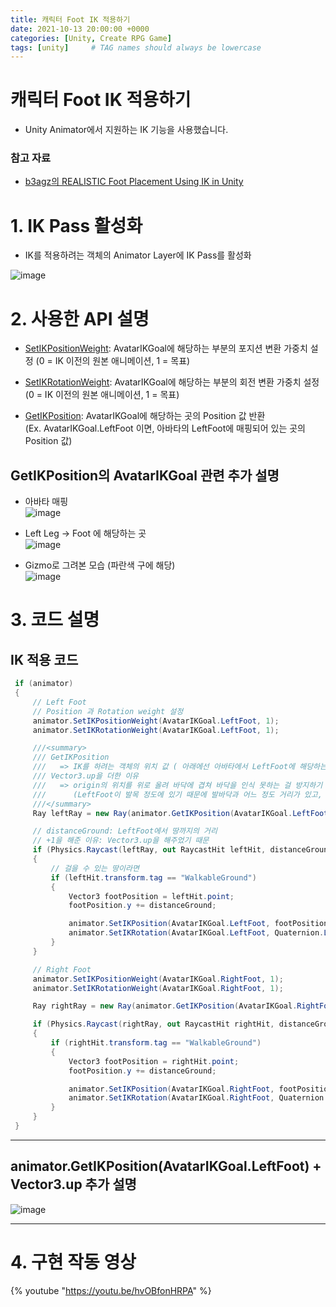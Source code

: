 ```yaml
---
title: 캐릭터 Foot IK 적용하기
date: 2021-10-13 20:00:00 +0000
categories: [Unity, Create RPG Game]
tags: [unity]     # TAG names should always be lowercase
---
```


캐릭터 Foot IK 적용하기
===
- Unity Animator에서 지원하는 IK 기능을 사용했습니다.

### 참고 자료

- [b3agz의 REALISTIC Foot Placement Using IK in Unity](https://youtu.be/rGB1ipH6DrM)


# 1. IK Pass 활성화
- IK를 적용하려는 객체의 Animator Layer에 IK Pass를 활성화   
  
![image](https://user-images.githubusercontent.com/48194683/126750021-03c35bf3-b8aa-4fa1-9f9b-6da1933b476d.png)


# 2. 사용한 API 설명
- [SetIKPositionWeight](https://docs.unity3d.com/ScriptReference/Animator.SetIKPositionWeight.html): AvatarIKGoal에 해당하는 부분의 포지션 변환 가중치 설정 (0 = IK 이전의 원본 애니메이션, 1 = 목표)
  
- [SetIKRotationWeight](https://docs.unity3d.com/ScriptReference/Animator.SetIKRotationWeight.html): AvatarIKGoal에 해당하는 부분의 회전 변환 가중치 설정 (0 = IK 이전의 원본 애니메이션, 1 = 목표)
  
- [GetIKPosition](https://docs.unity3d.com/ScriptReference/Animator.GetIKPosition.html): AvatarIKGoal에 해당하는 곳의 Position 값 반환 <br>(Ex. AvatarIKGoal.LeftFoot 이면, 아바타의 LeftFoot에 매핑되어 있는 곳의 Position 값) 

## GetIKPosition의 AvatarIKGoal 관련 추가 설명
- 아바타 매핑  
![image](https://user-images.githubusercontent.com/48194683/126754074-6df872af-09dc-442d-9d30-8ce068a57d5d.png)

- Left Leg -> Foot 에 해당하는 곳  
![image](https://user-images.githubusercontent.com/48194683/126754152-07227d9b-6fcc-4edd-90bb-17e14e2f984d.png)

- Gizmo로 그려본 모습 (파란색 구에 해당)  
![image](https://user-images.githubusercontent.com/48194683/126754399-2b1acbe1-9fb0-4fc6-8cbc-94dce83d958c.png)

# 3. 코드 설명

## IK 적용 코드
 ```cs
  if (animator)
  {
      // Left Foot
      // Position 과 Rotation weight 설정
      animator.SetIKPositionWeight(AvatarIKGoal.LeftFoot, 1);
      animator.SetIKRotationWeight(AvatarIKGoal.LeftFoot, 1);

      ///<summary>
      /// GetIKPosition 
      ///   => IK를 하려는 객체의 위치 값 ( 아래에선 아바타에서 LeftFoot에 해당하는 객체의 위치 값 )
      /// Vector3.up을 더한 이유 
      ///   => origin의 위치를 위로 올려 바닥에 겹쳐 바닥을 인식 못하는 걸 방지하기 위해
      ///      (LeftFoot이 발목 정도에 있기 때문에 발바닥과 어느 정도 거리가 있고, Vector3.up을 더해주지 않으면 발목 기준으로 처리가 되어 발 일부가 바닥에 들어간다.)
      ///</summary>
      Ray leftRay = new Ray(animator.GetIKPosition(AvatarIKGoal.LeftFoot) + Vector3.up, Vector3.down);

      // distanceGround: LeftFoot에서 땅까지의 거리
      // +1을 해준 이유: Vector3.up을 해주었기 때문
      if (Physics.Raycast(leftRay, out RaycastHit leftHit, distanceGround + 1f, layerMask))
      {
          // 걸을 수 있는 땅이라면
          if (leftHit.transform.tag == "WalkableGround")
          {
              Vector3 footPosition = leftHit.point;
              footPosition.y += distanceGround;

              animator.SetIKPosition(AvatarIKGoal.LeftFoot, footPosition);
              animator.SetIKRotation(AvatarIKGoal.LeftFoot, Quaternion.LookRotation(transform.forward, leftHit.normal));
          }
      }

      // Right Foot
      animator.SetIKPositionWeight(AvatarIKGoal.RightFoot, 1);
      animator.SetIKRotationWeight(AvatarIKGoal.RightFoot, 1);

      Ray rightRay = new Ray(animator.GetIKPosition(AvatarIKGoal.RightFoot) + Vector3.up, Vector3.down);

      if (Physics.Raycast(rightRay, out RaycastHit rightHit, distanceGround + 1f, layerMask))
      {
          if (rightHit.transform.tag == "WalkableGround")
          {
              Vector3 footPosition = rightHit.point;
              footPosition.y += distanceGround;

              animator.SetIKPosition(AvatarIKGoal.RightFoot, footPosition);
              animator.SetIKRotation(AvatarIKGoal.RightFoot, Quaternion.LookRotation(transform.forward, rightHit.normal));
          }
      }
  }
  ```

---

## animator.GetIKPosition(AvatarIKGoal.LeftFoot) + Vector3.up 추가 설명

 ![image](https://user-images.githubusercontent.com/48194683/126755654-8a2d88f8-df39-486a-bc95-d9407dd484e2.png)

---

# 4. 구현 작동 영상

 {% youtube "https://youtu.be/hvOBfonHRPA" %}



